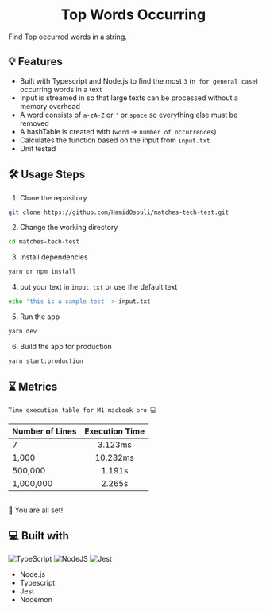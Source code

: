 <h1 align="center">
Top Words Occurring
</h1>
Find Top occurred words in a string.

## 💡 Features

- Built with Typescript and Node.js to find the most ``3`` (`n for general case`) occurring words in a text
- Input is streamed in so that large texts can be processed without a memory overhead
- A word consists of `a-zA-Z` or `'` or `space` so everything else must be removed
- A hashTable is created with (`word` → `number of occurrences`)
- Calculates the function based on the input from `input.txt`
- Unit tested

## 🛠️ Usage Steps

1. Clone the repository

```bash
git clone https://github.com/HamidOsouli/matches-tech-test.git
```

2. Change the working directory

```bash
cd matches-tech-test
```

3. Install dependencies

```bash
yarn or npm install
```

4. put your text in `input.txt` or use the default text

```bash
echo 'this is a sample test' > input.txt
```

5. Run the app

```bash
yarn dev
```
6. Build the app for production

```bash
yarn start:production
```

## ⌛️ Metrics
```
Time execution table for M1 macbook pro 💻

```
| Number of Lines        | Execution Time           |
| ------------- |:-------------:|
| 7     | 3.123ms |
| 1,000     | 10.232ms |
| 500,000     | 1.191s    |
| 1,000,000 | 2.265s      |
```
```

🌟 You are all set!

## 💻 Built with

![TypeScript](https://img.shields.io/badge/typescript-%23007ACC.svg?style=for-the-badge&logo=typescript&logoColor=white)
![NodeJS](https://img.shields.io/badge/node.js-6DA55F?style=for-the-badge&logo=node.js&logoColor=white)
![Jest](https://img.shields.io/badge/-jest-%23C21325?style=for-the-badge&logo=jest&logoColor=white)
- Node.js 
- Typescript
- Jest
- Nodemon